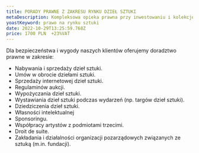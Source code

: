 ```yaml
---
title: PORADY PRAWNE Z ZAKRESU RYNKU DZIEŁ SZTUKI
metaDescription: Kompleksowa opieka prawna przy inwestowaniu i kolekcjonowaniu dzieł sztuki.
yoastKeyword: prawo na rynku sztuki
date: 2022-10-29T13:25:59.768Z
price: 1700 PLN  +23%VAT
---
```

Dla bezpieczeństwa i wygody naszych klientów oferujemy doradztwo prawne w zakresie:

* Nabywania i sprzedaży dzieł sztuki.
* Umów w obrocie dziełami sztuki.
* Sprzedaży internetowej dzieł sztuki.
* Regulaminów aukcji.
* Wypożyczania dzieł sztuki.
* Wystawiania dzieł sztuki podczas wydarzeń (np. targów dzieł sztuki).
* Dziedziczenia dzieł sztuki.
* Własności intelektualnej
* Sponsoringu.
* Współpracy artystów z podmiotami trzecimi.
* Droit de suite.
* Zakładania i działalności organizacji pozarządowych związanych ze sztuką (m.in. fundacji).